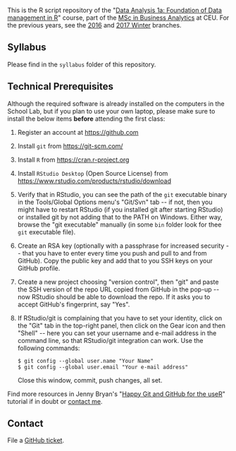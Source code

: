 This is the R script repository of the "[Data Analysis 1a: Foundation of Data management in R](https://economics.ceu.edu/courses/data-analysis-1a-foundation-data-management-r)" course, part of the [MSc in Business Analytics](https://economics.ceu.edu/program/master-science-business-analytics) at CEU. For the previous years, see the [2016](https://github.com/daroczig/CEU-R-lab/tree/2016) and [2017 Winter](https://github.com/daroczig/CEU-R-lab/tree/2017) branches.

## Syllabus

Please find in the `syllabus` folder of this repository.

## Technical Prerequisites

Although the required software is already installed on the computers in the School Lab, but if you plan to use your own laptop, please make sure to install the below items **before** attending the first class:

1. Register an account at https://github.com
2. Install `git` from https://git-scm.com/
3. Install `R` from https://cran.r-project.org
4. Install `RStudio Desktop` (Open Source License) from https://www.rstudio.com/products/rstudio/download
5. Verify that in RStudio, you can see the path of the `git` executable binary in the Tools/Global Options menu's "Git/Svn" tab -- if not, then you might have to restart RStudio (if you installed git after starting RStudio) or installed git by not adding that to the PATH on Windows. Either way, browse the "git executable" manually (in some `bin` folder look for thee `git` executable file).
6. Create an RSA key (optionally with a passphrase for increased security -- that you have to enter every time you push and pull to and from GitHub). Copy the public key and add that to you SSH keys on your GitHub profile.
7. Create a new project choosing "version control", then "git" and paste the SSH version of the repo URL copied from GitHub in the pop-up -- now RStudio should be able to download the repo. If it asks you to accept GitHub's fingerprint, say "Yes".
8. If RStudio/git is complaining that you have to set your identity, click on the "Git" tab in the top-right panel, then click on the Gear icon and then "Shell" -- here you can set your username and e-mail address in the command line, so that RStudio/git integration can work. Use the following commands:

    ```
    $ git config --global user.name "Your Name"
    $ git config --global user.email "Your e-mail address"
    ```
    Close this window, commit, push changes, all set.

Find more resources in Jenny Bryan's "[Happy Git and GitHub for the useR](http://happygitwithr.com/)" tutorial if in doubt or [contact me](#contact).

## Contact

File a [GitHub ticket](https://github.com/daroczig/CEU-R-lab/issues).
